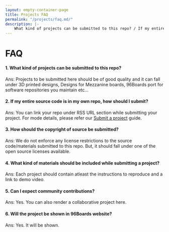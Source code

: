 ```yaml
---
layout: empty-container-page
title: Projects FAQ
permalink: "/projects/faq.md/"
description: |-
    What kind of projects can be submitted to this repo? / If my entire source code is in my own repo, how should I submit? / How should the copyright of source be submitted? / What kind of materials should be included while submitting a project? / Can I expect community contributions? / Will the project be shown in 96Boards website?
---
```

FAQ
===

#### 1. What kind of projects can be submitted to this repo?
Ans: Projects to be submitted here should be of good quality and it can fall under 3D printed designs,
     Designs for Mezzanine boards, 96Boards port for software repositories you maintain etc...
#### 2. If my entire source code is in my own repo, how should I submit?
Ans: You can link your repo under RSS URL section while submitting your project. For mode details, please
     refer our [Submit a project](../submit.md) guide.
#### 3. How should the copyright of source be submitted?
Ans: We do not enforce any license restrictions to the source code/materials submitted to this repo.
     But, it should fall under one of the open source licenses available.
#### 4. What kind of materials should be included while submitting a project?
Ans: Each project should contain atleast the instructions to reproduce and a link to demo video.
#### 5. Can I expect community contributions?
Ans: Yes. You can also render a collaborative project here.
#### 6. Will the project be shown in 96Boards website?
Ans: Yes. It will be shown.
